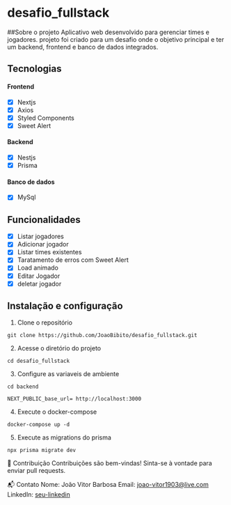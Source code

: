 # desafio_fullstack

##Sobre o projeto
Aplicativo web desenvolvido para gerenciar times e jogadores. projeto foi criado para um desafio onde o objetivo principal e ter um backend, frontend e banco de dados integrados.

## Tecnologias

#### Frontend

- [x] Nextjs
- [x] Axios
- [x] Styled Components
- [x] Sweet Alert

#### Backend

- [x] Nestjs
- [x] Prisma

#### Banco de dados

- [x] MySql

## Funcionalidades

- [x] Listar jogadores
- [x] Adicionar jogador
- [x] Listar times existentes
- [x] Taratamento de erros com Sweet Alert
- [x] Load animado
- [x] Editar Jogador
- [x] deletar jogador

## Instalação e configuração

1. Clone o repositório

```
git clone https://github.com/JoaoBibito/desafio_fullstack.git
```

2. Acesse o diretório do projeto

```
cd desafio_fullstack
```

3. Configure as variaveis de ambiente

```
cd backend
```

```
NEXT_PUBLIC_base_url= http://localhost:3000
```

4. Execute o docker-compose

```
docker-compose up -d
```

5. Execute as migrations do prisma

```
npx prisma migrate dev
```

🤝 Contribuição
Contribuições são bem-vindas! Sinta-se à vontade para enviar pull requests.

📬 Contato
Nome: João Vitor Barbosa
Email: joao-vitor1903@live.com  
LinkedIn: [seu-linkedin](https://www.linkedin.com/in/joao-vitor-bibito/)
